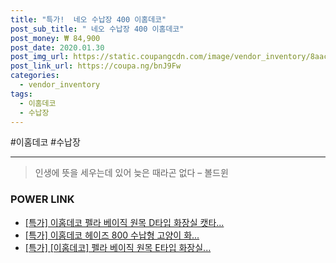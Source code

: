 ```yaml
--- 
title: "특가!  네오 수납장 400 이홈데코" 
post_sub_title: " 네오 수납장 400 이홈데코" 
post_money: ₩ 84,900 
post_date: 2020.01.30 
post_img_url: https://static.coupangcdn.com/image/vendor_inventory/8aac/6861383c704584472cb0598c74d6d107f7d80cf9701d8b142e03e71a4427.jpg 
post_link_url: https://coupa.ng/bnJ9Fw 
categories: 
  - vendor_inventory 
tags: 
  - 이홈데코 
  - 수납장 
--- 
```

  #이홈데코 #수납장 
<hr> 

> 인생에 뜻을 세우는데 있어 늦은 때라곤 없다 – 볼드윈 


### POWER LINK

* <a href="https://blog.naver.com/santokki14/221790358906" target="_blank">[특가] 이홈데코 펠라 베이직 원목 D타입 화장실 캣타...</a>
* <a href="https://blog.naver.com/an0733/221791422445" target="_blank">[특가] 이홈데코 헤이즈 800 수납형 고양이 화...</a>
* <a href="https://blog.naver.com/an0733/221791400975" target="_blank">[특가] [이홈데코] 펠라 베이직 원목 E타입 화장실...</a>
